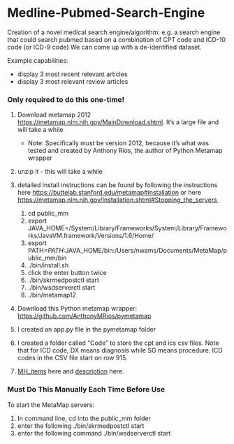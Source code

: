 # Medline-Pubmed-Search-Engine
Creation of a novel medical search engine/algorithm: e.g. a search engine that could search pubmed based on a combination of CPT code and ICD-10 code (or ICD-9 code) We can come up with a de-identified dataset. 

Example capabilities:
* display 3 most recent relevant articles
* display 3 most relevant review articles

### Only required to do this one-time!
1. Download metamap 2012 https://metamap.nlm.nih.gov/MainDownload.shtml. It’s a large file and will take a while 
	  * Note: Specifically must be version 2012, because it’s what was tested and created by Anthony Rios, the author of Python Metamap wrapper 
	 
2. unzip it - this will take a while 

3. detailed install instructions can be found by following the instructions here https://buttelab.stanford.edu/metamap#installation or here https://metamap.nlm.nih.gov/Installation.shtml#Stopping_the_servers 
	  1. cd public_mm 
	  2. export JAVA_HOME=/System/Library/Frameworks/System/Library/Frameworks/JavaVM.framework/Versions/1.6/Home/ 
	  3. export PATH=$PATH:$JAVA_HOME/bin:/Users/nwams/Documents/MetaMap/public_mm/bin 
	  4. ./bin/install.sh 
	  5. click the enter button twice 
	  6. ./bin/skrmedpostctl start 
	  7. ./bin/wsdserverctl start 
	  8. ./bin/metamap12 

4. Download this Python metamap wrapper: https://github.com/AnthonyMRios/pymetamap  
	
5. I created an app.py file in the pymetamap folder 

6. I created a folder called “Code” to store the cpt and ics csv files. Note that for ICD code, DX means diagnosis while SG means procedure. ICD codes in the CSV file start on row 915.  
7. [MH_items](https://mbr.nlm.nih.gov/Download/) here and [description](https://mbr.nlm.nih.gov/Reference/MEDLINE_Baseline_Repository_Detail.pdf) here.

### Must Do This Manually Each Time Before Use
To start the MetaMap servers:

1. In command line, cd into the public_mm folder 
2. enter the following ./bin/skrmedpostctl start 
3. enter the following command ./bin/wsdserverctl start 
